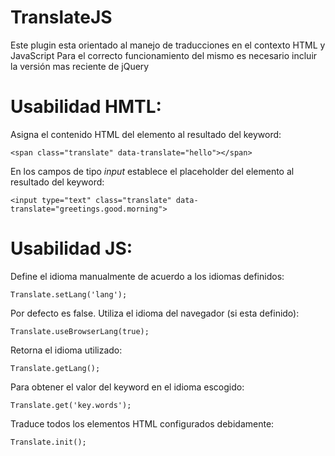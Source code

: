 # TranslateJS

Este plugin esta orientado al manejo de traducciones en el contexto HTML y JavaScript
Para el correcto funcionamiento del mismo es necesario incluir la versión mas reciente de jQuery

# Usabilidad HMTL:

Asigna el contenido HTML del elemento al resultado del keyword:

```
<span class="translate" data-translate="hello"></span>
```

En los campos de tipo *input* establece el placeholder del elemento al resultado del keyword:

```
<input type="text" class="translate" data-translate="greetings.good.morning">
```

# Usabilidad JS:

Define el idioma manualmente de acuerdo a los idiomas definidos:

```
Translate.setLang('lang');
```

Por defecto es false. Utiliza el idioma del navegador (si esta definido):

```
Translate.useBrowserLang(true);
```

Retorna el idioma utilizado:

```
Translate.getLang();
```

Para obtener el valor del keyword en el idioma escogido:

```
Translate.get('key.words');
```

Traduce todos los elementos HTML configurados debidamente:

```
Translate.init();
```